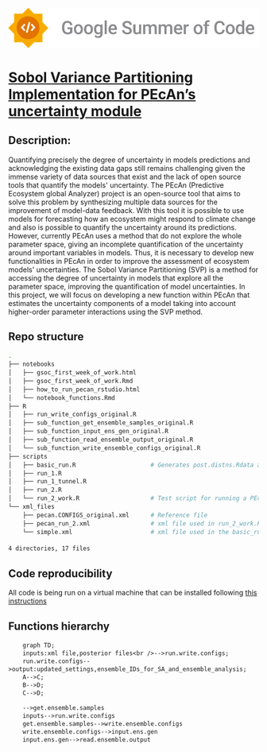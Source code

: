 
![Alt text](./gsoc_logo_2.png "Optional title ")

# [Sobol Variance Partitioning Implementation for PEcAn’s uncertainty module](https://summerofcode.withgoogle.com/programs/2022/projects/FzRn47Nh)

## Description:

Quantifying precisely the degree of uncertainty in models predictions and acknowledging the existing data gaps still remains challenging given the immense variety of data sources that exist and the lack of open source tools that quantify the models' uncertainty. The PEcAn (Predictive Ecosystem global Analyzer) project is an open-source tool that aims to solve this problem by synthesizing multiple data sources for the improvement of model-data feedback. With this tool it is possible to use models for forecasting how an ecosystem might respond to climate change and also is possible to quantify the uncertainty around its predictions. However, currently PEcAn uses a method that do not explore the whole parameter space, giving an incomplete quantification of the uncertainty around important variables in models. Thus, it is necessary to develop new functionalities in PEcAn in order to improve the assessment of ecosystem models' uncertainties. The Sobol Variance Partitioning (SVP) is a method for accessing the degree of uncertainty in models that explore all the parameter space, improving the quantification of model uncertainties. In this project, we will focus on developing a new function within PEcAn that estimates the uncertainty components of a model taking into account higher-order parameter interactions using the SVP method.


## Repo structure

```bash
.
├── notebooks
│   ├── gsoc_first_week_of_work.html
│   ├── gsoc_first_week_of_work.Rmd
│   ├── how_to_run_pecan_rstudio.html
│   └── notebook_functions.Rmd
├── R
│   ├── run_write_configs_original.R
│   ├── sub_function_get_ensemble_samples_original.R
│   ├── sub_function_input_ens_gen_original.R
│   ├── sub_function_read_ensemble_output_original.R
│   └── sub_function_write_ensemble_configs_original.R
├── scripts
│   ├── basic_run.R                     # Generates post.distns.Rdata and prior.distns.Rdata needed in the run.write.configs function
│   ├── run_1.R
│   ├── run_1_tunnel.R
│   ├── run_2.R
│   └── run_2_work.R                    # Test script for running a PEcAn model
└── xml_files
    ├── pecan.CONFIGS_original.xml      # Reference file
    ├── pecan_run_2.xml                 # xml file used in run_2_work.R
    └── simple.xml                      # xml file used in the basic_run.R

4 directories, 17 files

```



## Code reproducibility

All code is being run on a virtual machine that can be installed following [this instructions](https://pecanproject.github.io/pecan-documentation/master/install-vm.html#install-vm)

## Functions hierarchy

```mermaid
    graph TD;
    inputs:xml file,posterior files<br />-->run.write.configs; 
    run.write.configs-->output:updated_settings,ensemble_IDs_for_SA_and_ensemble_analysis;
    A-->C;
    B-->D;
    C-->D;
```


```sequence {theme="hand"}
    -->get.ensemble.samples
    inputs-->run.write.configs
    get.ensemble.samples-->write.ensemble.configs
    write.ensemble.configs-->input.ens.gen
    input.ens.gen-->read.ensemble.output
```



